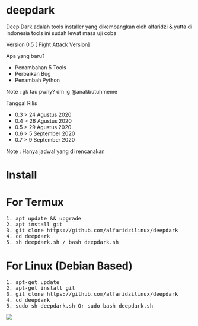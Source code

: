 # deepdark
Deep Dark adalah tools installer yang dikembangkan oleh alfaridzi &amp; yutta di indonesia tools ini sudah lewat masa uji coba

Version 0.5 [ Fight Attack Version]

Apa yang baru?
- Penambahan 5 Tools
- Perbaikan Bug
- Penambah Python

Note : gk tau pwny? dm ig @anakbutuhmeme 

Tanggal Rilis

- 0.3 > 24 Agustus 2020
- 0.4 > 26 Agustus 2020
- 0.5 > 29 Agustus 2020
- 0.6 > 5 September 2020
- 0.7 > 9 September 2020

Note : Hanya jadwal yang di rencanakan


# Install

# For Termux
<pre>
1. apt update && upgrade
2. apt install git
3. git clone https://github.com/alfaridzilinux/deepdark
4. cd deepdark
5. sh deepdark.sh / bash deepdark.sh
</pre>

# For Linux (Debian Based)
<pre>
1. apt-get update 
2. apt-get install git
3. git clone https://github.com/alfaridzilinux/deepdark
4. cd deepdark
5. sudo sh deepdark.sh Or sudo bash deepdark.sh
</pre>


![](https://i.ibb.co/x1Wh6JX/Screenshot-20200829-111642.png)
